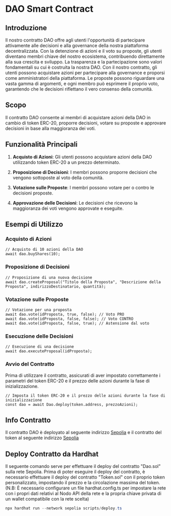 # DAO Smart Contract

## Introduzione

Il nostro contratto DAO offre agli utenti l'opportunità di partecipare attivamente alle decisioni e alla governance della nostra piattaforma decentralizzata. Con la detenzione di azioni e il voto su proposte, gli utenti diventano membri chiave del nostro ecosistema, contribuendo direttamente alla sua crescita e sviluppo. La trasparenza e la partecipazione sono valori fondamentali su cui è costruita la nostra DAO. Con il nostro contratto, gli utenti possono acquistare azioni per partecipare alla governance e proporsi come amministratori della piattaforma. Le proposte possono riguardare una vasta gamma di argomenti, e ogni membro può esprimere il proprio voto, garantendo che le decisioni riflettano il vero consenso della comunità.

## Scopo

Il contratto DAO consente ai membri di acquistare azioni della DAO in cambio di token ERC-20, proporre decisioni, votare su proposte e approvare decisioni in base alla maggioranza dei voti.

## Funzionalità Principali

1. **Acquisto di Azioni**: Gli utenti possono acquistare azioni della DAO utilizzando token ERC-20 a un prezzo determinato.

2. **Proposizione di Decisioni**: I membri possono proporre decisioni che vengono sottoposte al voto della comunità.

3. **Votazione sulle Proposte**: I membri possono votare per o contro le decisioni proposte.

4. **Approvazione delle Decisioni**: Le decisioni che ricevono la maggioranza dei voti vengono approvate e eseguite.

## Esempi di Utilizzo

### Acquisto di Azioni

```solidity
// Acquisto di 10 azioni della DAO
await dao.buyShares(10);
```

### Proposizione di Decisioni

```solidity
// Proposizione di una nuova decisione
await dao.createProposal("Titolo della Proposta", "Descrizione della Proposta", indirizzoDestinatario, quantità);
```

### Votazione sulle Proposte

```solidity
// Votazione per una proposta
await dao.vote(idProposta, true, false); // Voto PRO
await dao.vote(idProposta, false, false); // Voto CONTRO
await dao.vote(idProposta, false, true); // Astensione dal voto
```

### Esecuzione delle Decisioni

```solidity
// Esecuzione di una decisione
await dao.executeProposal(idProposta);
```

### Avvio del Contratto
Prima di utilizzare il contratto, assicurati di aver impostato correttamente i parametri del token ERC-20 e il prezzo delle azioni durante la fase di inizializzazione.

```solidity
// Imposta il token ERC-20 e il prezzo delle azioni durante la fase di inizializzazione
const dao = await Dao.deploy(token.address, prezzoAzioni);
```

## Info Contratto 
Il contratto DAO è deployato al seguente indirizzo [Sepolia](0x19df5326011eD1798b899F267cd49B57e39Aeda0) e il contratto del token al seguente indirizzo [Sepolia](0x6F0615C3dDD5362Da3f3A0d46562A406ab9fbf00)

## Deploy Contratto da Hardhat
Il seguente comando serve per effettuare il deploy del contratto "Dao.sol" sulla rete Sepolia. Prima di poter eseguire il deploy del contratto, è necessario effettuare il deploy del contratto "Token.sol" con il proprio token personalizzato, impostando il prezzo e la circolazione massima del token. (N.B: È necessario configurare un file hardhat.config.ts per impostare la rete con i propri dati relativi al Nodo API della rete e la propria chiave privata di un wallet compatibile con la rete scelta)

```powershell
npx hardhat run --network sepolia scripts/deploy.ts
```
